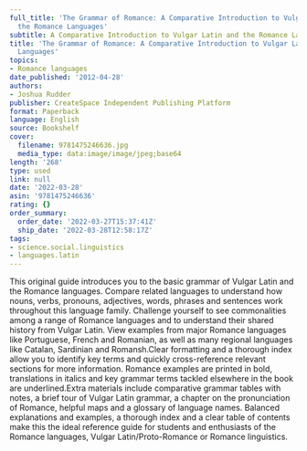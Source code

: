 ```yaml
---
full_title: 'The Grammar of Romance: A Comparative Introduction to Vulgar Latin &
  the Romance Languages'
subtitle: A Comparative Introduction to Vulgar Latin and the Romance Languages
title: 'The Grammar of Romance: A Comparative Introduction to Vulgar Latin & the Romance
  Languages'
topics:
- Romance languages
date_published: '2012-04-28'
authors:
- Joshua Rudder
publisher: CreateSpace Independent Publishing Platform
format: Paperback
language: English
source: Bookshelf
cover:
  filename: 9781475246636.jpg
  media_type: data:image/image/jpeg;base64
length: '268'
type: used
link: null
date: '2022-03-28'
asin: '9781475246636'
rating: {}
order_summary:
  order_date: '2022-03-27T15:37:41Z'
  ship_date: '2022-03-28T12:58:17Z'
tags:
- science.social.linguistics
- languages.latin
---
```

This original guide introduces you to the basic grammar of Vulgar Latin and the Romance languages. Compare related languages to understand how nouns, verbs, pronouns, adjectives, words, phrases and sentences work throughout this language family. Challenge yourself to see commonalities among a range of Romance languages and to understand their shared history from Vulgar Latin. View examples from major Romance languages like Portuguese, French and Romanian, as well as many regional languages like Catalan, Sardinian and Romansh.Clear formatting and a thorough index allow you to identify key terms and quickly cross-reference relevant sections for more information. Romance examples are printed in bold, translations in italics and key grammar terms tackled elsewhere in the book are underlined.Extra materials include comparative grammar tables with notes, a brief tour of Vulgar Latin grammar, a chapter on the pronunciation of Romance, helpful maps and a glossary of language names. Balanced explanations and examples, a thorough index and a clear table of contents make this the ideal reference guide for students and enthusiasts of the Romance languages, Vulgar Latin/Proto-Romance or Romance linguistics.
